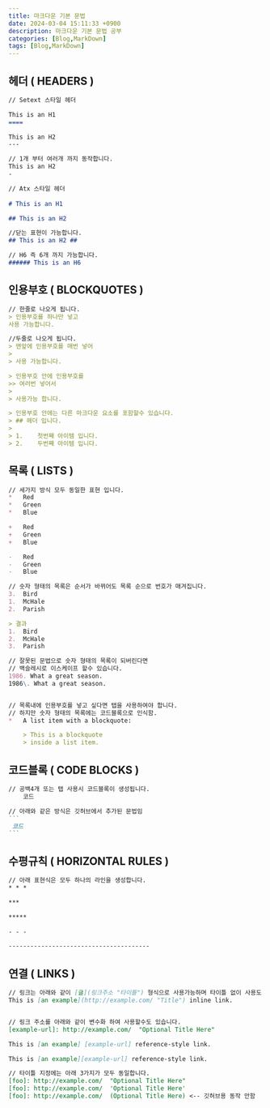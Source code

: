 ```yaml
---
title: 마크다운 기본 문법
date: 2024-03-04 15:11:33 +0900
description: 마크다운 기본 문법 공부
categories: [Blog,MarkDown]
tags: [Blog,MarkDown]
---
```



## 헤더 ( HEADERS )

```md
// Setext 스타일 헤더

This is an H1
====

This is an H2
---

// 1개 부터 여러개 까지 동작합니다.
This is an H2
-

// Atx 스타일 헤더
 
# This is an H1

## This is an H2

//닫는 표현이 가능합니다.
## This is an H2 ##

// H6 즉 6개 까지 가능합니다.
###### This is an H6
```


## 인용부호 ( BLOCKQUOTES )

``````````````````````````md
// 한줄로 나오게 됩니다.
> 인용부호를 하나만 넣고 
사용 가능합니다.

//두줄로 나오게 됩니다.
> 맨앞에 인용부호를 매번 넣어 
>
> 사용 가능합니다.

> 인용부호 안에 인용부호를 
>> 여러번 넣어서
> 
> 사용가능 합니다. 

> 인용부호 안에는 다른 마크다운 요소를 포함할수 있습니다.
> ## 헤더 입니다.
> 
> 1.    첫번째 아이템 입니다.
> 2.    두번째 아이템 입니다.

``````````````````````````


## 목록 ( LISTS )

``````````````````````````md
// 세가지 방식 모두 동일한 표현 입니다.
*   Red
*   Green
*   Blue

+   Red
+   Green
+   Blue

-   Red
-   Green
-   Blue

// 숫자 형태의 목록은 순서가 바뀌어도 목록 순으로 번호가 매겨집니다.
3.  Bird
1.  McHale
2.  Parish

> 결과
1.  Bird
2.  McHale
3.  Parish

// 잘못된 문법으로 숫자 형태의 목록이 되버린다면
// 백슬레시로 이스케이프 할수 있습니다.
1986. What a great season.
1986\. What a great season.


// 목록내에 인용부호를 넣고 싶다면 탭을 사용하여야 합니다.
// 하지만 숫자 형태의 목록에는 코드블록으로 인식함.
*   A list item with a blockquote:

    > This is a blockquote
    > inside a list item.

``````````````````````````


## 코드블록 ( CODE BLOCKS )

``````````````````````````md
// 공백4개 또는 탭 사용시 코드블록이 생성됩니다.
    코드

// 아래와 같은 방식은 깃허브에서 추가된 문법임    
```
 코드
```

``````````````````````````

## 수평규칙 ( HORIZONTAL RULES )

``````````````````````````md
// 아래 표현식은 모두 하나의 라인을 생성합니다.
* * *

***

*****

- - -

---------------------------------------

``````````````````````````


## 연결 ( LINKS )

``````````````````````````md
// 링크는 아래와 같이 [글](링크주소 "타이틀") 형식으로 사용가능하며 타이틀 없이 사용도 가능합니다.
This is [an example](http://example.com/ "Title") inline link.


// 링크 주소를 아래와 같이 변수화 하여 사용할수도 있습니다.
[example-url]: http://example.com/  "Optional Title Here"

This is [an example] [example-url] reference-style link.

This is [an example][example-url] reference-style link.

// 타이틀 지정에는 아래 3가지가 모두 동일합니다.
[foo]: http://example.com/  "Optional Title Here"
[foo]: http://example.com/  'Optional Title Here'
[foo]: http://example.com/  (Optional Title Here) <-- 깃허브용 동작 안함

``````````````````````````
